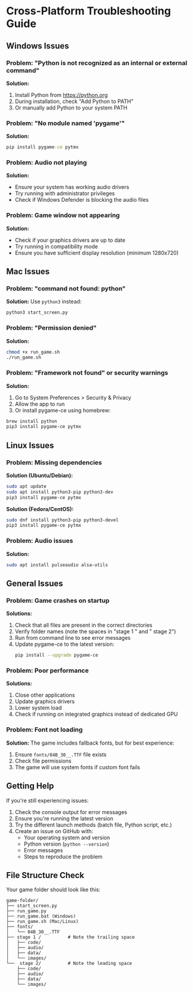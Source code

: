 # Cross-Platform Troubleshooting Guide

## Windows Issues

### Problem: "Python is not recognized as an internal or external command"
**Solution:**
1. Install Python from https://python.org
2. During installation, check "Add Python to PATH"
3. Or manually add Python to your system PATH

### Problem: "No module named 'pygame'"
**Solution:**
```cmd
pip install pygame-ce pytmx
```

### Problem: Audio not playing
**Solution:**
- Ensure your system has working audio drivers
- Try running with administrator privileges
- Check if Windows Defender is blocking the audio files

### Problem: Game window not appearing
**Solution:**
- Check if your graphics drivers are up to date
- Try running in compatibility mode
- Ensure you have sufficient display resolution (minimum 1280x720)

## Mac Issues

### Problem: "command not found: python"
**Solution:**
Use `python3` instead:
```bash
python3 start_screen.py
```

### Problem: "Permission denied"
**Solution:**
```bash
chmod +x run_game.sh
./run_game.sh
```

### Problem: "Framework not found" or security warnings
**Solution:**
1. Go to System Preferences > Security & Privacy
2. Allow the app to run
3. Or install pygame-ce using homebrew:
```bash
brew install python
pip3 install pygame-ce pytmx
```

## Linux Issues

### Problem: Missing dependencies
**Solution (Ubuntu/Debian):**
```bash
sudo apt update
sudo apt install python3-pip python3-dev
pip3 install pygame-ce pytmx
```

**Solution (Fedora/CentOS):**
```bash
sudo dnf install python3-pip python3-devel
pip3 install pygame-ce pytmx
```

### Problem: Audio issues
**Solution:**
```bash
sudo apt install pulseaudio alsa-utils
```

## General Issues

### Problem: Game crashes on startup
**Solutions:**
1. Check that all files are present in the correct directories
2. Verify folder names (note the spaces in "stage 1 " and " stage 2")
3. Run from command line to see error messages
4. Update pygame-ce to the latest version:
   ```bash
   pip install --upgrade pygame-ce
   ```

### Problem: Poor performance
**Solutions:**
1. Close other applications
2. Update graphics drivers
3. Lower system load
4. Check if running on integrated graphics instead of dedicated GPU

### Problem: Font not loading
**Solution:**
The game includes fallback fonts, but for best experience:
1. Ensure `fonts/04B_30__.TTF` file exists
2. Check file permissions
3. The game will use system fonts if custom font fails

## Getting Help

If you're still experiencing issues:
1. Check the console output for error messages
2. Ensure you're running the latest version
3. Try the different launch methods (batch file, Python script, etc.)
4. Create an issue on GitHub with:
   - Your operating system and version
   - Python version (`python --version`)
   - Error messages
   - Steps to reproduce the problem

## File Structure Check

Your game folder should look like this:
```
game-folder/
├── start_screen.py
├── run_game.py
├── run_game.bat (Windows)
├── run_game.sh (Mac/Linux)
├── fonts/
│   └── 04B_30__.TTF
├── stage 1 /          # Note the trailing space
│   ├── code/
│   ├── audio/
│   ├── data/
│   └── images/
└──  stage 2/          # Note the leading space
    ├── code/
    ├── audio/
    ├── data/
    └── images/
```
